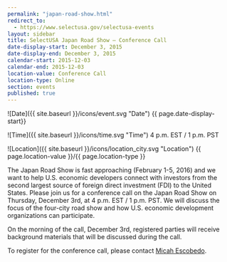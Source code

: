 ```yaml
---
permalink: "japan-road-show.html"
redirect_to:
  - https://www.selectusa.gov/selectusa-events
layout: sidebar
title: SelectUSA Japan Road Show – Conference Call
date-display-start: December 3, 2015
date-display-end: December 3, 2015
calendar-start: 2015-12-03
calendar-end: 2015-12-03
location-value: Conference Call
location-type: Online
section: events
published: true
---
```


![Date]({{ site.baseurl }}/icons/event.svg "Date") {{ page.date-display-start}}

![Time]({{ site.baseurl }}/icons/time.svg "Time") 4 p.m. EST / 1 p.m. PST

![Location]({{ site.baseurl }}/icons/location_city.svg "Location") {{ page.location-value }}/{{ page.location-type }}

The Japan Road Show is fast approaching (February 1-5, 2016) and we want to help U.S. economic developers connect with investors from the second largest source of foreign direct investment (FDI) to the United States. Please join us for a conference call on the Japan Road Show on Thursday, December 3rd, at 4 p.m. EST / 1 p.m. PST. We will discuss the focus of the four-city road show and how U.S. economic development organizations can participate.
 
On the morning of the call, December 3rd, registered parties will receive background materials that will be discussed during the call.

To register for the conference call, please contact [Micah Escobedo](micah.escobedo@trade.gov).
